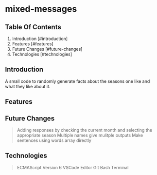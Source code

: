 # mixed-messages

## Table Of Contents 

1. Introduction [#introduction]
2. Features [#features]
3. Future Changes [#future-changes]
4. Technologies [#technologies]

## Introduction 

A small code to randomly generate facts about the seasons one like and what they like about it. 

## Features 

## Future Changes 

> Adding responses by checking the current month and selecting the appropriate season
> Multiple names give mulitple outputs
> Make sentences using words array directly 

## Technologies 

> ECMAScript Version 6
> VSCode Editor 
> Git Bash Terminal 


